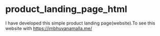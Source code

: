 # product_landing_page_html
I have developed this  simple product landing page(website).To see this website with https://imbhuvanamalla.me/
